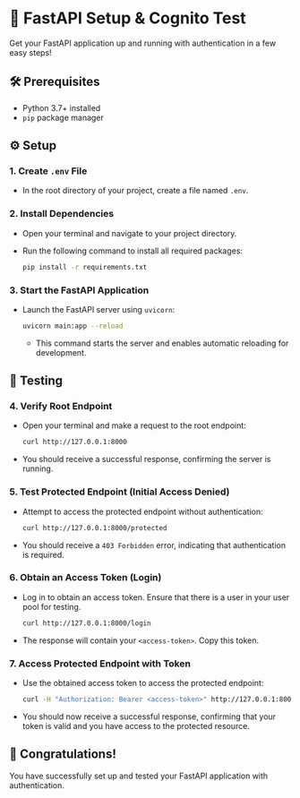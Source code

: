# 🚀 FastAPI Setup & Cognito Test

Get your FastAPI application up and running with authentication in a few easy steps!

## 🛠️ Prerequisites

* Python 3.7+ installed
* `pip` package manager

## ⚙️ Setup

### 1. Create `.env` File

   * In the root directory of your project, create a file named `.env`.

### 2. Install Dependencies

   * Open your terminal and navigate to your project directory.
   * Run the following command to install all required packages:

     ```bash
     pip install -r requirements.txt
     ```

### 3. Start the FastAPI Application

   * Launch the FastAPI server using `uvicorn`:

     ```bash
     uvicorn main:app --reload
     ```

     * This command starts the server and enables automatic reloading for development.

## 🧪 Testing

### 4. Verify Root Endpoint

   * Open your terminal and make a request to the root endpoint:

     ```bash
     curl http://127.0.0.1:8000
     ```

   * You should receive a successful response, confirming the server is running.

### 5. Test Protected Endpoint (Initial Access Denied)

   * Attempt to access the protected endpoint without authentication:

     ```bash
     curl http://127.0.0.1:8000/protected
     ```

   * You should receive a `403 Forbidden` error, indicating that authentication is required.

### 6. Obtain an Access Token (Login)

   * Log in to obtain an access token. Ensure that there is a user in your user pool for testing.

     ```bash
     curl http://127.0.0.1:8000/login
     ```

   * The response will contain your `<access-token>`. Copy this token.

### 7. Access Protected Endpoint with Token

   * Use the obtained access token to access the protected endpoint:

     ```bash
     curl -H "Authorization: Bearer <access-token>" http://127.0.0.1:8000/protected
     ```

   * You should now receive a successful response, confirming that your token is valid and you have access to the protected resource.

## 🎉 Congratulations!

You have successfully set up and tested your FastAPI application with authentication.